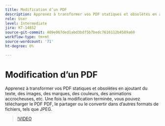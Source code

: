 ```yaml
---
title: Modification d’un PDF
description: Apprenez à transformer vos PDF statiques et obsolètes en ajoutant du texte, des images, des marques, des couleurs, des animations accrocheuses, etc
role: User
level: Intermediate
jira: KT-14852
source-git-commit: 409e067ded1abd3bdf5b7bedc7616112b4589a60
workflow-type: tm+mt
source-wordcount: '71'
ht-degree: 0%

---
```


# Modification d’un PDF

Apprenez à transformer vos PDF statiques et obsolètes en ajoutant du texte, des images, des marques, des couleurs, des animations accrocheuses, etc. Une fois la modification terminée, vous pouvez télécharger le PDF PDF, le partager ou le convertir dans d’autres formats de fichiers, tels que JPEG.

>[!VIDEO](https://video.tv.adobe.com/v/3427024?quality=12&learn=on&hidetitle=true)
